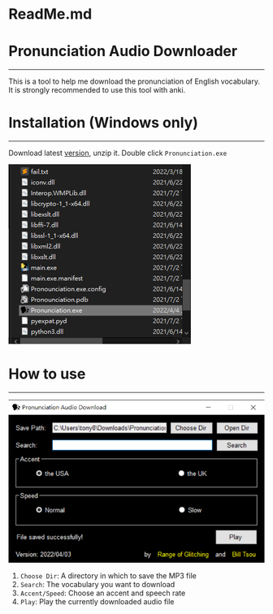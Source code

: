 # ReadMe.md

# Pronunciation Audio Downloader

---

This is a tool to help me download the pronunciation of English vocabulary. It is strongly recommended to use this tool with anki.

# **Installation (Windows only)**

---

Download latest [version](https://github.com/RangeOfGlitching/Pronunciation_Audio_Downloader/releases/download/Release1.1.0/20220404.Pronunciation_Executable.zip), unzip it.  Double click `Pronunciation.exe` 

![alt text](https://github.com/RangeOfGlitching/Pronunciation_Audio_Downloader/blob/master/img/PronuncationEXE.png?raw=true)

# How to use

---

![alt text](https://github.com/RangeOfGlitching/Pronunciation_Audio_Downloader/blob/master/img/GUI.png?raw=true)

1. `Choose Dir`:  A directory in which to save the MP3 file
2. `Search`: The vocabulary you want to download
3. `Accent/Speed`: Choose an accent and speech rate
4. `Play`:  Play the currently downloaded audio file